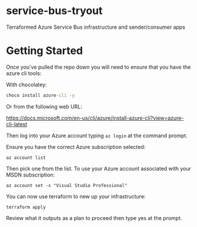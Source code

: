 # service-bus-tryout
Terraformed Azure Service Bus infrastructure and sender/consumer apps

# Getting Started

Once you've pulled the repo down you will need to ensure that you have the azure cli tools:

With chocolatey:
```bat
choco install azure-cli -y
```
Or from the following web URL:

https://docs.microsoft.com/en-us/cli/azure/install-azure-cli?view=azure-cli-latest

Then log into your Azure account typing `az login` at the command prompt.

Ensure you have the correct Azure subscription selected:

```
az account list
```
Then pick one from the list. To use your Azure account associated with your MSDN subscription:
```
az account set -s "Visual Studio Professional"
```

You can now use terraform to new up your infrastructure:
```
terraform apply
```
Review what it outputs as a plan to proceed then type yes at the prompt.